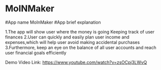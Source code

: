 # MoINMaker


#App name MoInMaker
#App brief explanation

1.The app will show user where the money is going Keeping track
of user finances
2.User can quickly and easily plan user income and
expenses,which will help user avoid making accidental
purchases
3.Furthermore, keep an eye on the balance of all user accounts
and reach user financial goals efficiently

Demo Video 
Link: https://www.youtube.com/watch?v=zsOCpj3LWvQ
